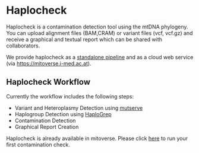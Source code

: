 # Haplocheck

Haplocheck is a contamination detection tool using the mtDNA phylogeny. You can upload alignment files (BAM,CRAM) or variant files (vcf, vcf.gz) and receive a graphical and textual report which can be shared with collaborators. 

We provide haplocheck as a [standalone pipeline](https://github.com/genepi/haplocheck#run-haplocheck-locally) and as a cloud web service (via https://mitoverse.i-med.ac.at).

## Haplocheck Workflow
Currently the workflow includes the following steps:

* Variant and Heteroplasmy Detection using [mutserve](https://github.com/seppinho/mutserve)
* Haplogroup Detection using [HaploGrep](https://github.com/seppinho/haplogrep-cmd)
* Contamination Detection
* Graphical Report Creation

Haplocheck is already available in mitoverse. Please click [here](https://mitoverse.i-med.ac.at/index.html#!run/haplocheck) to run your first contamination check.